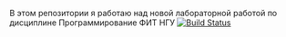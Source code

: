 В этом репозитории я работаю над новой лабораторной работой по дисциплине Программирование ФИТ НГУ
[![Build Status](https://ci.appveyor.com/api/projects/status/github/ptrvsrg/MyLab_C)](https://ci.appveyor.com/api/projects/status/github/ptrvsrg/MyLab_C)
